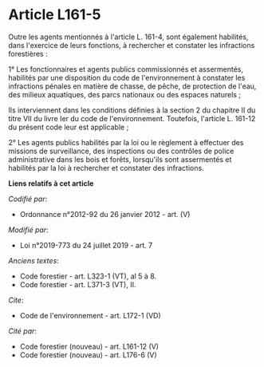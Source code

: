 # Article L161-5

Outre les agents mentionnés à l'article L. 161-4, sont également habilités, dans l'exercice de leurs fonctions, à rechercher
et constater les infractions forestières :

1° Les fonctionnaires et agents publics commissionnés et assermentés, habilités par une disposition du code de
l'environnement à constater les infractions pénales en matière de chasse, de pêche, de protection de l'eau, des milieux
aquatiques, des parcs nationaux ou des espaces naturels ;

Ils interviennent dans les conditions définies à la section 2 du chapitre II du titre VII du livre Ier du code de
l'environnement. Toutefois, l'article L. 161-12 du présent code leur est applicable ;

2° Les agents publics habilités par la loi ou le règlement à effectuer des missions de surveillance, des inspections ou des
contrôles de police administrative dans les bois et forêts, lorsqu'ils sont assermentés et habilités par la loi à rechercher
et constater des infractions.

**Liens relatifs à cet article**

_Codifié par_:

  - Ordonnance n°2012-92 du 26 janvier 2012 - art. (V)

_Modifié par_:

  - Loi n°2019-773 du 24 juillet 2019 - art. 7

_Anciens textes_:

  - Code forestier - art. L323-1 (VT), al 5 à 8.
  - Code forestier - art. L371-3 (VT), II.

_Cite_:

  - Code de l'environnement - art. L172-1 (VD)

_Cité par_:

  - Code forestier (nouveau) - art. L161-12 (V)
  - Code forestier (nouveau) - art. L176-6 (V)
